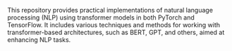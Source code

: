 This repository provides practical implementations of natural language processing (NLP) using transformer models in both PyTorch and TensorFlow. 
It includes various techniques and methods for working with transformer-based architectures, such as BERT, GPT, and others, aimed at enhancing NLP tasks.
